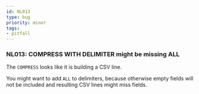 ```yaml
---
id: NL013
type: bug
priority: minor
tags:
- pitfall 
---
```


### NL013: COMPRESS WITH DELIMITER might be missing ALL
The `COMPRESS` looks like it is building a CSV line.

You might want to add `ALL` to delimiters, because otherwise empty fields will not be included and resulting CSV lines might miss fields.
